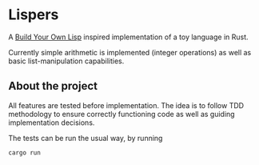 # Lispers

A [Build Your Own Lisp](http://www.buildyourownlisp.com) inspired
implementation of a toy language in Rust.

Currently simple arithmetic is implemented (integer operations) as well as
basic list-manipulation capabilities.

## About the project

All features are tested before implementation. The idea is to follow TDD
methodology to ensure correctly functioning code as well as guiding
implementation decisions. 

The tests can be run the usual way, by running

```
cargo run
```

